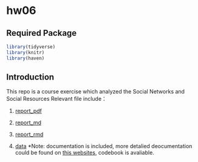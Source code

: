 # hw06

## Required Package 

```r
library(tidyverse)
library(knitr)
library(haven)
```

## Introduction
This repo is a course exercise which analyzed  the Social Networks and Social Resources
Relevant file include：

1. [report_pdf](Social-Networks-and-Social-Resources.pdf)

1. [report_md](Social-Networks-and-Social-Resources.md)

1. [report_rmd](Social-Networks-and-Social-Resources.rmd)

1. [data](data)
*Note: documentation is included, more detalied deocumentation could be found on [this websites](https://dbk.gesis.org/dbksearch/SDesc2.asp?ll=10&notabs=&af=&nf=&search=ISSP&search2=&db=E&no=6980), codebook is avaliable. 